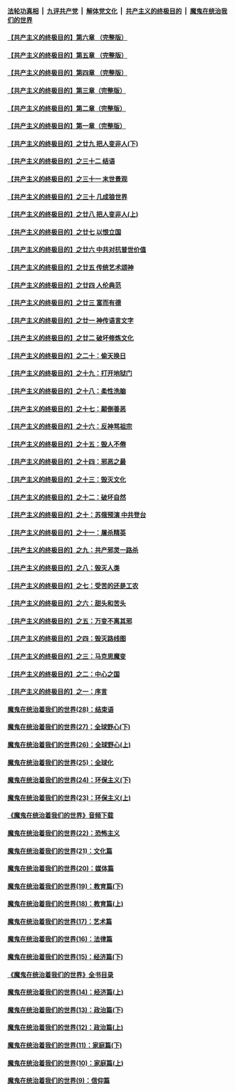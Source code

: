 ####  [法轮功真相](../../../../basic/blob/master/README.md?t=07100731) &nbsp;|&nbsp; [九评共产党](../../../../9ping.md/blob/master/README.md?t=07100731) &nbsp;|&nbsp; [解体党文化](../../../../jtdwh.md/blob/master/README.md?t=07100731)  &nbsp;|&nbsp; [共产主义的终极目的](../../../../gczydzjmd.md/blob/master/README.md?t=07100731) &nbsp;|&nbsp; [魔鬼在统治我们的世界](../../../../mgztzwmdsj.md/blob/master/README.md?t=07100731) 

#### [【共产主义的终极目的】第六章 （完整版）](../pages/nsc422/n11428913.md?t=07100731) 

#### [【共产主义的终极目的】第五章 （完整版）](../pages/nsc422/n11428912.md?t=07100731) 

#### [【共产主义的终极目的】第四章 （完整版）](../pages/nsc422/n11428907.md?t=07100731) 

#### [【共产主义的终极目的】第三章（完整版）](../pages/nsc422/n11428848.md?t=07100731) 

#### [【共产主义的终极目的】第二章（完整版）](../pages/nsc422/n11428831.md?t=07100731) 

#### [【共产主义的终极目的】第一章（完整版）](../pages/nsc422/n11417651.md?t=07100731) 

#### [【共产主义的终极目的】之廿九 把人变非人(下)](../pages/nsc422/n11344140.md?t=07100731) 

#### [【共产主义的终极目的】之三十二 结语](../pages/nsc422/n11360535.md?t=07100731) 

#### [【共产主义的终极目的】之三十一 末世景观](../pages/nsc422/n11351129.md?t=07100731) 

#### [【共产主义的终极目的】之三十 几成狼世界](../pages/nsc422/n11348280.md?t=07100731) 

#### [【共产主义的终极目的】之廿八 把人变非人(上)](../pages/nsc422/n11340492.md?t=07100731) 

#### [【共产主义的终极目的】之廿七 以恨立国](../pages/nsc422/n11336944.md?t=07100731) 

#### [【共产主义的终极目的】之廿六 中共对抗普世价值](../pages/nsc422/n11324785.md?t=07100731) 

#### [【共产主义的终极目的】之廿五 传统艺术颂神](../pages/nsc422/n11296396.md?t=07100731) 

#### [【共产主义的终极目的】之廿四 人伦典范](../pages/nsc422/n11296397.md?t=07100731) 

#### [【共产主义的终极目的】之廿三 富而有德](../pages/nsc422/n11283598.md?t=07100731) 

#### [【共产主义的终极目的】之廿一 神传语言文字](../pages/nsc422/n11263265.md?t=07100731) 

#### [【共产主义的终极目的】之廿二 破坏修炼文化](../pages/nsc422/n11245728.md?t=07100731) 

#### [【共产主义的终极目的】之二十：偷天换日](../pages/nsc422/n11238846.md?t=07100731) 

#### [【共产主义的终极目的】之十九：打开地狱门](../pages/nsc422/n11206376.md?t=07100731) 

#### [【共产主义的终极目的】之十八：柔性洗脑](../pages/nsc422/n11199994.md?t=07100731) 

#### [【共产主义的终极目的】之十七：颠倒善恶](../pages/nsc422/n11179782.md?t=07100731) 

#### [【共产主义的终极目的】之十六：反神骂祖宗](../pages/nsc422/n11166798.md?t=07100731) 

#### [【共产主义的终极目的】之十五：毁人不倦](../pages/nsc422/n11166792.md?t=07100731) 

#### [【共产主义的终极目的】之十四：邪恶之最](../pages/nsc422/n11150249.md?t=07100731) 

#### [【共产主义的终极目的】之十三：毁灭文化](../pages/nsc422/n11135227.md?t=07100731) 

#### [【共产主义的终极目的】之十二：破坏自然](../pages/nsc422/n11135214.md?t=07100731) 

#### [【共产主义的终极目的】之十：苏俄预演 中共登台](../pages/nsc422/n11118424.md?t=07100731) 

#### [【共产主义的终极目的】之十一：屠杀精英](../pages/nsc422/n11118442.md?t=07100731) 

#### [【共产主义的终极目的】之九：共产邪灵一路杀](../pages/nsc422/n11114139.md?t=07100731) 

#### [【共产主义的终极目的】之八：毁灭人类](../pages/nsc422/n11108503.md?t=07100731) 

#### [【共产主义的终极目的】之七：受苦的还是工农](../pages/nsc422/n11101809.md?t=07100731) 

#### [【共产主义的终极目的】之六：甜头和苦头](../pages/nsc422/n11096971.md?t=07100731) 

#### [【共产主义的终极目的】之五：万变不离其邪](../pages/nsc422/n11091285.md?t=07100731) 

#### [【共产主义的终极目的】之四：毁灭路线图](../pages/nsc422/n11086284.md?t=07100731) 

#### [【共产主义的终极目的】之三：马克思魔变](../pages/nsc422/n11061941.md?t=07100731) 

#### [【共产主义的终极目的】之二：中心之国](../pages/nsc422/n11047728.md?t=07100731) 

#### [【共产主义的终极目的】之一：序言](../pages/nsc422/n11086077.md?t=07100731) 

#### [魔鬼在统治着我们的世界(28)：结束语](../pages/nsc422/n10936246.md?t=07100731) 

#### [魔鬼在统治着我们的世界(27)：全球野心(下)](../pages/nsc422/n10928319.md?t=07100731) 

#### [魔鬼在统治着我们的世界(26)：全球野心(上)](../pages/nsc422/n10900318.md?t=07100731) 

#### [魔鬼在统治着我们的世界(25)：全球化](../pages/nsc422/n10788205.md?t=07100731) 

#### [魔鬼在统治着我们的世界(24)：环保主义(下)](../pages/nsc422/n10695307.md?t=07100731) 

#### [魔鬼在统治着我们的世界(23)：环保主义(上)](../pages/nsc422/n10688613.md?t=07100731) 

#### [《魔鬼在统治着我们的世界》音频下载](../pages/nsc422/n10635553.md?t=07100731) 

#### [魔鬼在统治着我们的世界(22)：恐怖主义](../pages/nsc422/n10614727.md?t=07100731) 

#### [魔鬼在统治着我们的世界(21)：文化篇](../pages/nsc422/n10597706.md?t=07100731) 

#### [魔鬼在统治着我们的世界(20)：媒体篇](../pages/nsc422/n10586579.md?t=07100731) 

#### [魔鬼在统治着我们的世界(19)：教育篇(下)](../pages/nsc422/n10564808.md?t=07100731) 

#### [魔鬼在统治着我们的世界(18)：教育篇(上)](../pages/nsc422/n10526970.md?t=07100731) 

#### [魔鬼在统治着我们的世界(17)：艺术篇](../pages/nsc422/n10499093.md?t=07100731) 

#### [魔鬼在统治着我们的世界(16)：法律篇](../pages/nsc422/n10485969.md?t=07100731) 

#### [魔鬼在统治着我们的世界(15)：经济篇(下)](../pages/nsc422/n10469975.md?t=07100731) 

#### [《魔鬼在统治着我们的世界》全书目录](../pages/nsc422/n10464261.md?t=07100731) 

#### [魔鬼在统治着我们的世界(14)：经济篇(上)](../pages/nsc422/n10457370.md?t=07100731) 

#### [魔鬼在统治着我们的世界(13)：政治篇(下)](../pages/nsc422/n10448270.md?t=07100731) 

#### [魔鬼在统治着我们的世界(12)：政治篇(上)](../pages/nsc422/n10444576.md?t=07100731) 

#### [魔鬼在统治着我们的世界(11)：家庭篇(下)](../pages/nsc422/n10440961.md?t=07100731) 

#### [魔鬼在统治着我们的世界(10)：家庭篇(上)](../pages/nsc422/n10435448.md?t=07100731) 

#### [魔鬼在统治着我们的世界(9)：信仰篇](../pages/nsc422/n10432159.md?t=07100731) 

